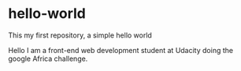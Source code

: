 # hello-world
This my first repository, a simple hello world

Hello
I am a front-end web development student at Udacity doing the google Africa challenge.
